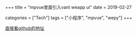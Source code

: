 +++
title = "mpvue里面引入vant weapp ui"
date = 2019-02-27

categories = ["Tech"]
tags = ["小程序", "mpvue", "wepy"]
+++

[直接看github的地址](https://github.com/Rychou/mpvue-vant "mpvue里面引入vant weapp ui")
